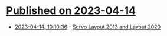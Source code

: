 # [Published on 2023-04-14](index.md)

* [2023-04-14, 10:10:36](https://lobste.rs/s/lkones/servo_layout_2013_layout_2020) - [Servo Layout 2013 and Layout 2020](https://servo.org/blog/2023/04/13/layout-2013-vs-2020/)
